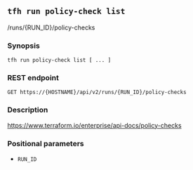 ## `tfh run policy-check list`

/runs/{RUN_ID}/policy-checks

### Synopsis

    tfh run policy-check list [ ... ]

### REST endpoint

    GET https://{HOSTNAME}/api/v2/runs/{RUN_ID}/policy-checks

### Description

https://www.terraform.io/enterprise/api-docs/policy-checks

### Positional parameters

* `RUN_ID`


